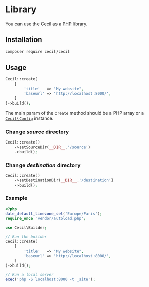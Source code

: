 <!--
description: "Use Cecil as a PHP library."
date: 2020-12-19
-->

# Library

You can use the Cecil as a [PHP](https://www.php.net) library.

## Installation

```bash
composer require cecil/cecil
```

## Usage

```php
Cecil::create(
    [
        'title'   => "My website",
        'baseurl' => 'http://localhost:8000/',
    ]
)->build();
```

The main param of the `create` method should be a PHP array or a [`Cecil\Config`](https://github.com/Cecilapp/Cecil/blob/master/src/Config.php) instance.

### Change _source_ directory

```php
Cecil::create()
    ->setSourceDir(__DIR__.'/source')
    ->build();
```

### Change _destination_ directory

```php
Cecil::create()
    ->setDestinationDir(__DIR__.'/destination')
    ->build();
```

### Example

```php
<?php
date_default_timezone_set('Europe/Paris');
require_once 'vendor/autoload.php';

use Cecil\Builder;

// Run the builder
Cecil::create(
    [
        'title'   => "My website",
        'baseurl' => 'http://localhost:8000/',
    ]
)->build();

// Run a local server
exec('php -S localhost:8000 -t _site');
```
